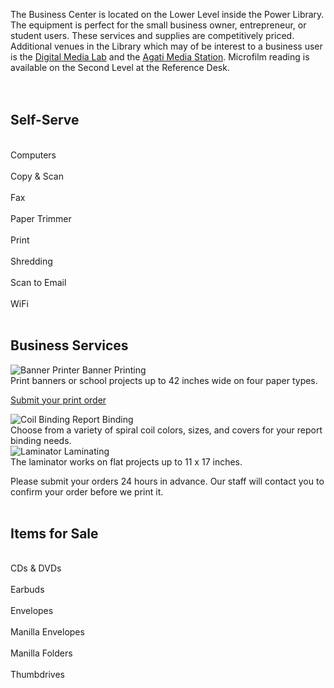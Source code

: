 The Business Center is located on the Lower Level inside the Power Library.  The equipment is perfect for the small business owner, entrepreneur, or student users. These services and supplies are competitively priced. Additional venues in the Library which may of be interest to a business user is the [Digital Media Lab](/dml "Digital Media Lab") and the [Agati Media Station](/meeting-rooms "Agati Media Station"). Microfilm reading is available on the Second Level at the Reference Desk.
<br/>
<br/>
<br/>

<div class="text-center margin-bottom-50">
<h2 class="title-v2 title-center">Self-Serve</h2>
</div>

<div class="row margin-bottom-30">
<div class="col-xs-6 col-md-6">
<div class="row">
<div class="col-xs-12 col-md-3 text-center">
<i class="icon-custom icon-lg icon-bg-sea fa fa-desktop" aria-hidden="true"></i> 
<br />
Computers
<div class="margin-bottom-10"></div>  
</div>
<div class="col-xs-12 col-md-3 text-center">
<i class="icon-custom icon-lg icon-bg-sea fa fa-clone" aria-hidden="true"></i> 
<br />
Copy & Scan  
<div class="margin-bottom-10"></div>                    
</div>
<div class="col-xs-12 col-md-3 text-center">
<i class="icon-custom icon-lg icon-bg-sea fa fa-fax" aria-hidden="true"></i> 
<br />
Fax 
<div class="margin-bottom-10"></div>     
</div>
<div class="col-xs-12 col-md-3 text-center">
<i class="icon-custom icon-lg icon-bg-sea fa fa-scissors" aria-hidden="true"></i> 
<br />
Paper Trimmer
</div>
</div>
</div> 
<div class="col-xs-6 col-md-6">
<div class="row">
<div class="col-xs-12 col-md-3 text-center">
<i class="icon-custom icon-lg icon-bg-sea fa fa-print" aria-hidden="true"></i> 
<br />
Print
<div class="margin-bottom-10"></div>  
</div>
<div class="col-xs-12 col-md-3 text-center">
<i class="icon-custom icon-lg icon-bg-sea fa fa-sort-amount-desc" aria-hidden="true"></i> 
<br />
Shredding 
<div class="margin-bottom-10"></div>     
</div>
<div class="col-xs-12 col-md-3 text-center">
<i class="icon-custom icon-lg icon-bg-sea fa fa-paper-plane-o" aria-hidden="true"></i> 
<br />
Scan to Email
<div class="margin-bottom-10"></div>       
</div> 
<div class="col-xs-12 col-md-3 text-center">
<i class="icon-custom icon-lg icon-bg-sea fa fa-wifi" aria-hidden="true"></i> 
<br />
WiFi
</div>
</div>
</div>
</div>
<br/>

<div class="text-center margin-bottom-50">
<h2 class="title-v2 title-center">Business Services</h2>
</div>


<div class="row margin-bottom-30">
<div class="col-md-4">
<img class="img-responsive margin-bottom-10" src="/uploads/equipment/banner_printer.jpg" alt="Banner Printer" />
Banner Printing
<div class="margin-bottom-10"></div>    
Print banners or school projects up to 42 inches wide on four paper types. 

<a href="/submit-banner-print" alt="Submit your print order">Submit your print order</a>
</div>
<div class="col-md-4">
<img class="img-responsive margin-bottom-10" src="/uploads/equipment/spiral_binders_close_up.jpg" alt="Coil Binding" />
Report Binding
<div class="margin-bottom-10"></div>    
Choose from a variety of spiral coil colors, sizes, and covers for your report binding needs.
</div>
<div class="col-md-4">
<img class="img-responsive margin-bottom-10" src="/uploads/equipment/lamination_close_up.jpg" alt="Laminator" />
Laminating
<div class="margin-bottom-10"></div>    
The laminator works on flat projects up to 11 x 17 inches.
</div>
</div>

Please submit your orders 24 hours in advance. Our staff will contact you to confirm your order before we print it.
<br/>
<br/>


<div class="text-center margin-bottom-50">
<h2 class="title-v2 title-center">Items for Sale</h2>
</div>

<div class="row margin-bottom-30">
<div class="col-xs-6 col-md-6">
<div class="row">
<div class="col-xs-12 col-md-4 text-center">
<i class="icon-custom icon-lg icon-bg-sea fa fa-dot-circle-o" aria-hidden="true"></i>
<br />
CDs & DVDs
<div class="margin-bottom-10"></div>  
</div>
<div class="col-xs-12 col-md-4 text-center">
<i class="icon-custom icon-lg icon-bg-sea fa fa-music" aria-hidden="true"></i> 
<br />
Earbuds               
<div class="margin-bottom-10"></div>                    
</div>
<div class="col-xs-12 col-md-4 text-center">
<i class="icon-custom icon-lg icon-bg-sea fa fa-envelope" aria-hidden="true"></i> 
<br />
Envelopes
<div class="margin-bottom-10"></div>     
</div>
</div>
</div> 
<div class="col-xs-6 col-md-6">
<div class="row">
<div class="col-xs-12 col-md-4 text-center">
<i class="icon-custom icon-lg icon-bg-sea fa fa-envelope-o" aria-hidden="true"></i> 
<br />
Manilla Envelopes
<div class="margin-bottom-10"></div>     
</div>
<div class="col-xs-12 col-md-4 text-center">
<i class="icon-custom icon-lg icon-bg-sea fa fa-folder-open" aria-hidden="true"></i> 
<br />
Manilla Folders 
<div class="margin-bottom-10"></div>       
</div> 
<div class="col-xs-12 col-md-4 text-center">
<i class="icon-custom icon-lg icon-bg-sea fa fa-hdd-o" aria-hidden="true"></i> 
<br />
Thumbdrives
</div>
</div>
</div>
</div>